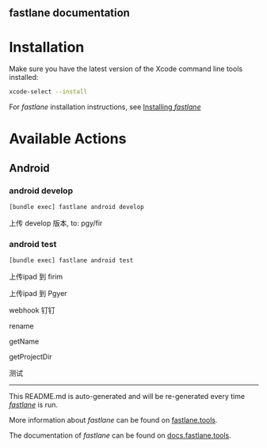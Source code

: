 fastlane documentation
----

# Installation

Make sure you have the latest version of the Xcode command line tools installed:

```sh
xcode-select --install
```

For _fastlane_ installation instructions, see [Installing _fastlane_](https://docs.fastlane.tools/#installing-fastlane)

# Available Actions

## Android

### android develop

```sh
[bundle exec] fastlane android develop
```

上传 develop 版本, to: pgy/fir

### android test

```sh
[bundle exec] fastlane android test
```

上传ipad 到 firim

上传ipad 到 Pgyer

webhook 钉钉

rename

getName

getProjectDir

测试

----

This README.md is auto-generated and will be re-generated every time [_fastlane_](https://fastlane.tools) is run.

More information about _fastlane_ can be found on [fastlane.tools](https://fastlane.tools).

The documentation of _fastlane_ can be found on [docs.fastlane.tools](https://docs.fastlane.tools).
